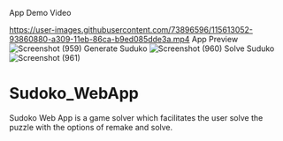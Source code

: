 
App Demo Video

https://user-images.githubusercontent.com/73896596/115613052-93860880-a309-11eb-86ca-b9ed085dde3a.mp4
App Preview
![Screenshot (959)](https://user-images.githubusercontent.com/73896596/115613165-b44e5e00-a309-11eb-824e-b0d0afcfa763.png)
Generate Suduko
![Screenshot (960)](https://user-images.githubusercontent.com/73896596/115613170-b57f8b00-a309-11eb-92e1-5903f0be9d9b.png)
Solve Suduko
![Screenshot (961)](https://user-images.githubusercontent.com/73896596/115613173-b57f8b00-a309-11eb-8768-e551ef75ff9c.png)

# Sudoko_WebApp
Sudoko Web App is a game solver which facilitates the user solve the puzzle with the options of remake and solve.
